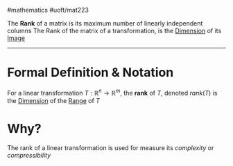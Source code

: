 #mathematics #uoft/mat223 

The **Rank** of a matrix is its maximum number of linearly independent columns
The Rank of the matrix of a transformation, is the [Dimension](Dimension.md) of its [Image](Image.md)

---

# Formal Definition & Notation
For a linear transformation $T:\mathbb{R}^{n}\rightarrow \mathbb{R}^m$, the **rank** of $T$, denoted $rank(T)$ is the [Dimension](Dimension.md) of the [Range](Range.md) of $T$

# Why?
The rank of a linear transformation is used for measure its *complexity* or *compressibility*